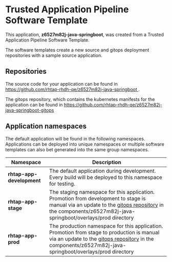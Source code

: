 # Trusted Application Pipeline Software Template

This application, **z6527m82j-java-springboot**, was created from a Trusted Application Pipeline Software Template.

The software templates create a new source and gitops deployment repositories with a sample source application. 

## Repositories

The source code for your application can be found in [https://github.com/rhtap-rhdh-qe/z6527m82j-java-springboot ](https://github.com/rhtap-rhdh-qe/z6527m82j-java-springboot ).
 
The gitops repository, which contains the kubernetes manifests for the application can be found in 
[https://github.com/rhtap-rhdh-qe/z6527m82j-java-springboot-gitops ](https://github.com/rhtap-rhdh-qe/z6527m82j-java-springboot-gitops ) 

## Application namespaces 

The default application will be found in the following namespaces. Applications can be deployed into unique namespaces or multiple software templates can also bet generated into the same group namespaces.  

|  Namespace   |  Description   |  
| -------- | -------- |   
| **rhtap-app-development** | The default application during development. Every build will be deployed to this namespace for testing. | 
| **rhtap-app-stage** | The staging namespace for this application. Promotion from development to stage is manual via an update to the [gitops repository](https://github.com/rhtap-rhdh-qe/z6527m82j-java-springboot-gitops ) in the components/z6527m82j-java-springboot/overlays/prod directory |  
| **rhtap-app-prod** | The production namespace for this application. Promotion from stage to production is manual via an update to the [gitops repository](https://github.com/rhtap-rhdh-qe/z6527m82j-java-springboot-gitops ) in the components/z6527m82j-java-springboot/overlays/prod directory | 